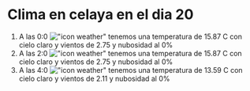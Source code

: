 # Clima en celaya en el dia 20

1. A las 0:0 !["icon weather"](http://openweathermap.org/img/w/01n.png) tenemos una temperatura de 15.87 C con cielo claro y  vientos de 2.75 y nubosidad al 0%
1. A las 2:0 !["icon weather"](http://openweathermap.org/img/w/01n.png) tenemos una temperatura de 15.87 C con cielo claro y  vientos de 2.75 y nubosidad al 0%
1. A las 4:0 !["icon weather"](http://openweathermap.org/img/w/01n.png) tenemos una temperatura de 13.59 C con cielo claro y  vientos de 2.11 y nubosidad al 0%
